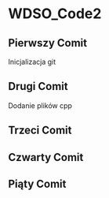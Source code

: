 # WDSO_Code2
## Pierwszy Comit
Inicjalizacja git
## Drugi Comit
Dodanie plików cpp
## Trzeci Comit
## Czwarty Comit
## Piąty Comit
